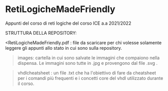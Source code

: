 # RetiLogicheMadeFriendly
Appunti del corso di reti logiche del corso ICE a.a 2021/2022



STRUTTURA DELLA REPOSITORY:

  <RetiLogicheMadeFriendly.pdf : file da scaricare per chi volesse solamente leggere gli appunti allo stato in cui sono sulla repository.
  >images: cartella in cui sono salvate le immagini che compaiono nella dispensa. Le immagini sono tutte in .jpg e provengono dal file .svg .

  >vhdlcheatsheet : un file .txt che ha l'obiettivo di fare da cheatsheet per i comandi più frequenti e i concetti core del vhdl utilizzato durante il corso.
